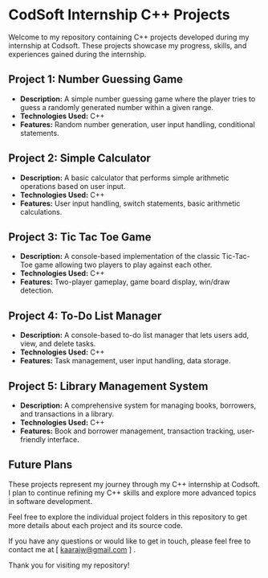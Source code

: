 <h1>  CodSoft Internship C++ Projects </h1>

Welcome to my repository containing C++ projects developed during my internship at Codsoft. These projects showcase my progress, skills, and experiences gained during the internship.

## Project 1: Number Guessing Game

- **Description:** A simple number guessing game where the player tries to guess a randomly generated number within a given range.
- **Technologies Used:** C++
- **Features:** Random number generation, user input handling, conditional statements.

## Project 2: Simple Calculator

- **Description:** A basic calculator that performs simple arithmetic operations based on user input.
- **Technologies Used:** C++
- **Features:** User input handling, switch statements, basic arithmetic calculations.

## Project 3: Tic Tac Toe Game

- **Description:** A console-based implementation of the classic Tic-Tac-Toe game allowing two players to play against each other.
- **Technologies Used:** C++
- **Features:** Two-player gameplay, game board display, win/draw detection.

## Project 4: To-Do List Manager

- **Description:** A console-based to-do list manager that lets users add, view, and delete tasks.
- **Technologies Used:** C++
- **Features:** Task management, user input handling, data storage.

## Project 5: Library Management System

- **Description:** A comprehensive system for managing books, borrowers, and transactions in a library.
- **Technologies Used:** C++
- **Features:** Book and borrower management, transaction tracking, user-friendly interface.

## Future Plans

These projects represent my journey through my C++ internship at Codsoft. I plan to continue refining my C++ skills and explore more advanced topics in software development.

Feel free to explore the individual project folders in this repository to get more details about each project and its source code.

If you have any questions or would like to get in touch, please feel free to contact me at [ kaarajw@gmail.com ] .

Thank you for visiting my repository!

